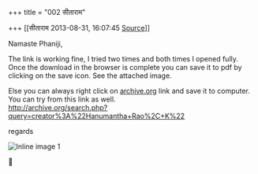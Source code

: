 +++
title = "002 सीताराम"

+++
[[सीताराम	2013-08-31, 16:07:45 [Source](https://groups.google.com/g/samskrita/c/gAIn7q8gZKs)]]



Namaste Phaniji,  

The link is working fine, I tried two times and both times I opened fully. Once the download in the browser is complete you can save it to pdf by clicking on the save icon. See the attached image.  

Else you can always right click on [archive.org](http://archive.org) link and save it to computer. You can try from this link as well.  
<http://archive.org/search.php?query=creator%3A%22Hanumantha+Rao%2C+K%22>  
  

regards  

  
![Inline image 1](https://groups.google.com/group/samskrita/attach/d59085080f9739f8/Screen%20shot%202013-08-31%20at%206.29.44%20AM.png?part=0.1)  
  




